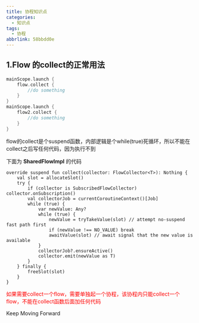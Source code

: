 ```yaml
---
title: 协程知识点
categories:
  - 知识点
tags:
  - 协程
abbrlink: 58bbdd0e
---
```






## 1.Flow 的collect的正常用法

```kotlin
mainScope.launch {
    flow.collect {
        //do something
    }
}
mainScope.launch {
    flow2.collect {
        //do something
    }
}
```

 flow的collect是个suspend函数，内部逻辑是个while(true)死循环，所以不能在collect之后写任何代码，因为执行不到 



下面为 **SharedFlowImpl** 的代码

```
override suspend fun collect(collector: FlowCollector<T>): Nothing {
    val slot = allocateSlot()
    try {
        if (collector is SubscribedFlowCollector) collector.onSubscription()
        val collectorJob = currentCoroutineContext()[Job]
        while (true) {
            var newValue: Any?
            while (true) {
                newValue = tryTakeValue(slot) // attempt no-suspend fast path first
                if (newValue !== NO_VALUE) break
                awaitValue(slot) // await signal that the new value is available
            }
            collectorJob?.ensureActive()
            collector.emit(newValue as T)
        }
    } finally {
        freeSlot(slot)
    }
}
```



<font color='red'>如果需要collect一个flow，需要单独起一个协程，该协程内只能collect一个flow，不能在collect函数后面加任何代码</font>





Keep Moving Forward
